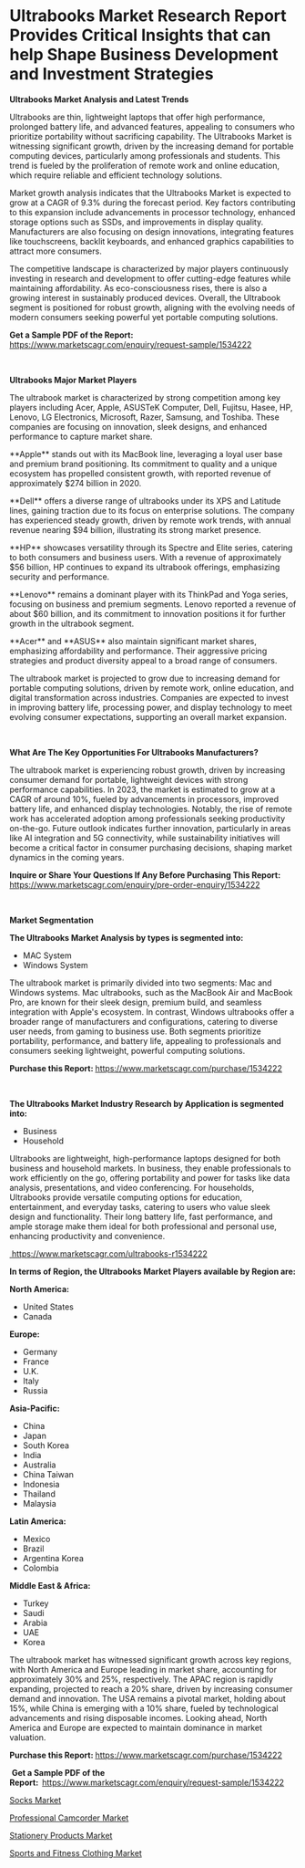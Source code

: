 <p><h1>Ultrabooks Market Research Report Provides Critical Insights that can help Shape Business Development and Investment Strategies</h1></p><p><strong>Ultrabooks Market Analysis and Latest Trends</strong></p>
<p><p>Ultrabooks are thin, lightweight laptops that offer high performance, prolonged battery life, and advanced features, appealing to consumers who prioritize portability without sacrificing capability. The Ultrabooks Market is witnessing significant growth, driven by the increasing demand for portable computing devices, particularly among professionals and students. This trend is fueled by the proliferation of remote work and online education, which require reliable and efficient technology solutions.</p><p>Market growth analysis indicates that the Ultrabooks Market is expected to grow at a CAGR of 9.3% during the forecast period. Key factors contributing to this expansion include advancements in processor technology, enhanced storage options such as SSDs, and improvements in display quality. Manufacturers are also focusing on design innovations, integrating features like touchscreens, backlit keyboards, and enhanced graphics capabilities to attract more consumers.</p><p>The competitive landscape is characterized by major players continuously investing in research and development to offer cutting-edge features while maintaining affordability. As eco-consciousness rises, there is also a growing interest in sustainably produced devices. Overall, the Ultrabook segment is positioned for robust growth, aligning with the evolving needs of modern consumers seeking powerful yet portable computing solutions.</p></p>
<p><strong>Get a Sample PDF of the Report:&nbsp;</strong> <a href="https://www.marketscagr.com/enquiry/request-sample/1534222?utm_campaign=2194&utm_medium=2&utm_source=Github&utm_content=ia&utm_term=04042025&utm_id=ultrabooks">https://www.marketscagr.com/enquiry/request-sample/1534222</a></p>
<p>&nbsp;</p>
<p><strong>Ultrabooks Major Market Players</strong></p>
<p><p>The ultrabook market is characterized by strong competition among key players including Acer, Apple, ASUSTeK Computer, Dell, Fujitsu, Hasee, HP, Lenovo, LG Electronics, Microsoft, Razer, Samsung, and Toshiba. These companies are focusing on innovation, sleek designs, and enhanced performance to capture market share.</p><p>**Apple** stands out with its MacBook line, leveraging a loyal user base and premium brand positioning. Its commitment to quality and a unique ecosystem has propelled consistent growth, with reported revenue of approximately $274 billion in 2020.</p><p>**Dell** offers a diverse range of ultrabooks under its XPS and Latitude lines, gaining traction due to its focus on enterprise solutions. The company has experienced steady growth, driven by remote work trends, with annual revenue nearing $94 billion, illustrating its strong market presence.</p><p>**HP** showcases versatility through its Spectre and Elite series, catering to both consumers and business users. With a revenue of approximately $56 billion, HP continues to expand its ultrabook offerings, emphasizing security and performance.</p><p>**Lenovo** remains a dominant player with its ThinkPad and Yoga series, focusing on business and premium segments. Lenovo reported a revenue of about $60 billion, and its commitment to innovation positions it for further growth in the ultrabook segment.</p><p>**Acer** and **ASUS** also maintain significant market shares, emphasizing affordability and performance. Their aggressive pricing strategies and product diversity appeal to a broad range of consumers.</p><p>The ultrabook market is projected to grow due to increasing demand for portable computing solutions, driven by remote work, online education, and digital transformation across industries. Companies are expected to invest in improving battery life, processing power, and display technology to meet evolving consumer expectations, supporting an overall market expansion.</p></p>
<p>&nbsp;</p>
<p><strong>What Are The Key Opportunities For Ultrabooks Manufacturers?</strong></p>
<p><p>The ultrabook market is experiencing robust growth, driven by increasing consumer demand for portable, lightweight devices with strong performance capabilities. In 2023, the market is estimated to grow at a CAGR of around 10%, fueled by advancements in processors, improved battery life, and enhanced display technologies. Notably, the rise of remote work has accelerated adoption among professionals seeking productivity on-the-go. Future outlook indicates further innovation, particularly in areas like AI integration and 5G connectivity, while sustainability initiatives will become a critical factor in consumer purchasing decisions, shaping market dynamics in the coming years.</p></p>
<p><strong>Inquire or Share Your Questions If Any Before Purchasing This Report:</strong> <a href="https://www.marketscagr.com/enquiry/pre-order-enquiry/1534222?utm_campaign=2194&utm_medium=2&utm_source=Github&utm_content=ia&utm_term=04042025&utm_id=ultrabooks">https://www.marketscagr.com/enquiry/pre-order-enquiry/1534222</a></p>
<p>&nbsp;</p>
<p><strong>Market Segmentation</strong></p>
<p><strong>The Ultrabooks Market Analysis by types is segmented into:</strong></p>
<p><ul><li>MAC System</li><li>Windows System</li></ul></p>
<p><p>The ultrabook market is primarily divided into two segments: Mac and Windows systems. Mac ultrabooks, such as the MacBook Air and MacBook Pro, are known for their sleek design, premium build, and seamless integration with Apple's ecosystem. In contrast, Windows ultrabooks offer a broader range of manufacturers and configurations, catering to diverse user needs, from gaming to business use. Both segments prioritize portability, performance, and battery life, appealing to professionals and consumers seeking lightweight, powerful computing solutions.</p></p>
<p><strong>Purchase this Report:&nbsp;</strong><a href="https://www.marketscagr.com/purchase/1534222?utm_campaign=2194&utm_medium=2&utm_source=Github&utm_content=ia&utm_term=04042025&utm_id=ultrabooks">https://www.marketscagr.com/purchase/1534222</a></p>
<p>&nbsp;</p>
<p><strong>The Ultrabooks Market Industry Research by Application is segmented into:</strong></p>
<p><ul><li>Business</li><li>Household</li></ul></p>
<p><p>Ultrabooks are lightweight, high-performance laptops designed for both business and household markets. In business, they enable professionals to work efficiently on the go, offering portability and power for tasks like data analysis, presentations, and video conferencing. For households, Ultrabooks provide versatile computing options for education, entertainment, and everyday tasks, catering to users who value sleek design and functionality. Their long battery life, fast performance, and ample storage make them ideal for both professional and personal use, enhancing productivity and convenience.</p></p>
<p><a href="https://www.marketscagr.com/ultrabooks-r1534222?utm_campaign=2194&utm_medium=2&utm_source=Github&utm_content=ia&utm_term=04042025&utm_id=ultrabooks">&nbsp;https://www.marketscagr.com/ultrabooks-r1534222</a></p>
<p><strong>In terms of Region, the Ultrabooks Market Players available by Region are:</strong></p>
<p>
    <p> <strong> North America: </strong>
        <ul>
            <li>United States</li>
            <li>Canada</li>
        </ul>
        </p> 
    <p> <strong> Europe: </strong>
        <ul>
            <li>Germany</li>
            <li>France</li>
            <li>U.K.</li>
            <li>Italy</li>
            <li>Russia</li>
        </ul>
        </p> 
    <p> <strong> Asia-Pacific: </strong>
        <ul>
            <li>China</li>
            <li>Japan</li>
            <li>South Korea</li>
            <li>India</li>
            <li>Australia</li>
            <li>China Taiwan</li>
            <li>Indonesia</li>
            <li>Thailand</li>
            <li>Malaysia</li>
        </ul>
        </p> 
    <p> <strong> Latin America: </strong>
        <ul>
            <li>Mexico</li>
            <li>Brazil</li>
            <li>Argentina Korea</li>
            <li>Colombia</li>
        </ul>
        </p> 
    <p> <strong> Middle East & Africa: </strong>
        <ul>
            <li>Turkey</li>
            <li>Saudi</li>
            <li>Arabia</li>
            <li>UAE</li>
            <li>Korea</li>
        </ul>
    </p>
    </p>
<p><p>The ultrabook market has witnessed significant growth across key regions, with North America and Europe leading in market share, accounting for approximately 30% and 25%, respectively. The APAC region is rapidly expanding, projected to reach a 20% share, driven by increasing consumer demand and innovation. The USA remains a pivotal market, holding about 15%, while China is emerging with a 10% share, fueled by technological advancements and rising disposable incomes. Looking ahead, North America and Europe are expected to maintain dominance in market valuation.</p></p>
<p><strong>Purchase this Report: </strong><a href="https://www.marketscagr.com/purchase/1534222?utm_campaign=2194&utm_medium=2&utm_source=Github&utm_content=ia&utm_term=04042025&utm_id=ultrabooks">https://www.marketscagr.com/purchase/1534222</a></p>
<p>&nbsp;<strong>Get a Sample PDF of the Report:&nbsp;&nbsp;</strong><a href="https://www.marketscagr.com/enquiry/request-sample/1534222?utm_campaign=2194&utm_medium=2&utm_source=Github&utm_content=ia&utm_term=04042025&utm_id=ultrabooks">https://www.marketscagr.com/enquiry/request-sample/1534222</a></p>
<p><strong></strong></p>
<p><p><a href="https://github.com/goickpache1m/Market-Research-Report-List-1/blob/main/socks-market.md?utm_campaign=2194&utm_medium=2&utm_source=Github&utm_content=ia&utm_term=04042025&utm_id=ultrabooks">Socks Market</a></p><p><a href="https://github.com/smarzkathyb6/Market-Research-Report-List-1/blob/main/professional-camcorder-market.md?utm_campaign=2194&utm_medium=2&utm_source=Github&utm_content=ia&utm_term=04042025&utm_id=ultrabooks">Professional Camcorder Market</a></p><p><a href="https://github.com/gukenneth26571/Market-Research-Report-List-1/blob/main/stationery-products-market.md?utm_campaign=2194&utm_medium=2&utm_source=Github&utm_content=ia&utm_term=04042025&utm_id=ultrabooks">Stationery Products Market</a></p><p><a href="https://github.com/ChiragRp1/Market-Research-Report-List-7/blob/main/sports-and-fitness-clothing-market.md?utm_campaign=2194&utm_medium=2&utm_source=Github&utm_content=ia&utm_term=04042025&utm_id=ultrabooks">Sports and Fitness Clothing Market</a></p></p>